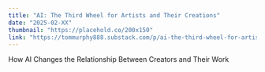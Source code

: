```yaml
---
title: "AI: The Third Wheel for Artists and Their Creations"
date: "2025-02-XX"
thumbnail: "https://placehold.co/200x150"
link: "https://tommurphy888.substack.com/p/ai-the-third-wheel-for-artists-and"
---
```

How AI Changes the Relationship Between Creators and Their Work